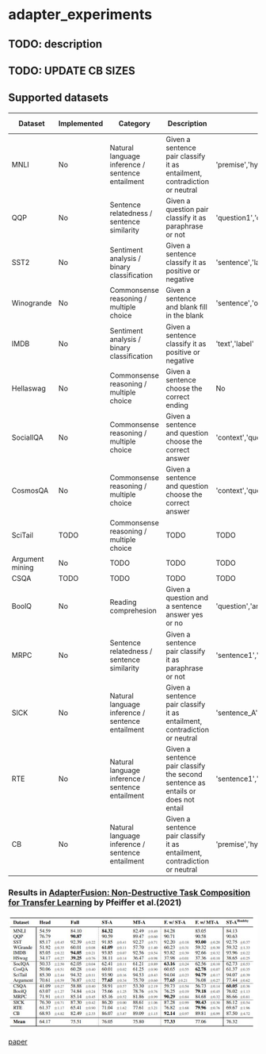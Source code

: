 # adapter_experiments


## TODO: description



## TODO: UPDATE CB SIZES

## Supported datasets
| Dataset | Implemented| Category | Description | (Relevant) Columns | Samples Train | Samples Val| Samples Test |
|---------|-----|----------|-------------|--------------------|---------------|-------|--------|
|MNLI|No| Natural language inference / sentence entailment| Given a sentence pair classify it as entailment, contradiction or neutral |'premise','hypothesis','label'|  392702|  9815|  9832|
|QQP|No| Sentence relatedness / sentence similarity| Given a question pair classify it as paraphrase or not |'question1','question2','label'|  363849|  40428|  390965|
|SST2|No| Sentiment analysis / binary classification| Given a sentence classify it as positive or negative |'sentence','label'|  67349|  872|  1821|
|Winogrande| No| Commonsense reasoning / multiple choice| Given a sentence and blank fill in the blank |'sentence','option1','option2','answer'| 40398|1767|1267 |
|IMDB|No| Sentiment analysis / binary classification| Given a sentence classify it as positive or negative |'text','label'|  25000|  0|  25000|
|Hellaswag|No|Commonsense reasoning / multiple choice| Given a sentence choose the correct ending |No|'ctx_a','ctx_b','ctx','endings''label'| 39905|10003|10042 |
|SocialIQA|No| Commonsense reasoning / multiple choice| Given a sentence and question choose the correct answer |'context','question','answerA','answerB','answerC,'label'|  33410|  1954|  0|
|CosmosQA| No| Commonsense reasoning / multiple choice| Given a sentence and question choose the correct answer |'context','question','answer0','answer1','answer2','answer3','label'|  25262|  6963|  2985|
|SciTail| TODO | Commonsense reasoning / multiple choice| TODO| TODO | TODO|TODO |TODO|
|Argument mining|No| TODO| TODO |TODO|  TODO|  TODO|  TODO|
|CSQA| TODO| TODO| TODO| TODO| TODO|TODO|TODO|
|BoolQ|No| Reading comprehesion| Given a question and a sentence answer yes or no |'question','answer','passage'|  9427|  3270|  0|
|MRPC|No| Sentence relatedness / sentence similarity| Given a sentence pair classify it as paraphrase or not |'sentence1','sentence2','label'|  3668|  408|  1725|
|SICK|No| Natural language inference / sentence entailment| Given a sentence pair classify it as entailment, contradiction or neutral |'sentence_A','sentence_B','label'|  4439|  495|  4906|
|RTE|No| Natural language inference / sentence entailment| Given a sentence pair classify the second sentence as entails or does not entail |'sentence1','sentence2','label'|  2490|  277|  3000|
|CB|No| Natural language inference / sentence entailment| Given a sentence pair classify it as entailment, contradiction or neutral |'premise','hypothesis','label'|  250|  277|  250|


### Results in [AdapterFusion: Non-Destructive Task Composition for Transfer Learning](https://arxiv.org/pdf/2005.00247.pdf) by Pfeiffer et al.(2021)

![AdapterFusion Results](./adapterfusion_results.JPG)

[paper](https://arxiv.org/pdf/2005.00247.pdf)



